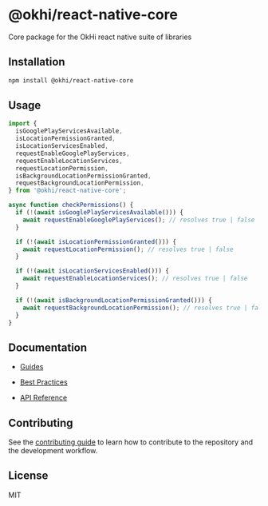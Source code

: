 # @okhi/react-native-core

Core package for the OkHi react native suite of libraries

## Installation

```sh
npm install @okhi/react-native-core
```

## Usage

```js
import {
  isGooglePlayServicesAvailable,
  isLocationPermissionGranted,
  isLocationServicesEnabled,
  requestEnableGooglePlayServices,
  requestEnableLocationServices,
  requestLocationPermission,
  isBackgroundLocationPermissionGranted,
  requestBackgroundLocationPermission,
} from '@okhi/react-native-core';

async function checkPermissions() {
  if (!(await isGooglePlayServicesAvailable())) {
    await requestEnableGooglePlayServices(); // resolves true | false
  }

  if (!(await isLocationPermissionGranted())) {
    await requestLocationPermission(); // resolves true | false
  }

  if (!(await isLocationServicesEnabled())) {
    await requestEnableLocationServices(); // resolves true | false
  }

  if (!(await isBackgroundLocationPermissionGranted())) {
    await requestBackgroundLocationPermission(); // resolves true | false
  }
}
```

## Documentation

- [Guides](https://docs.okhi.co/v/v5.0-alpha/okhi-on-your-react-native-app)

- [Best Practices](https://docs.google.com/document/d/1kxolQJ4n6tEgReuqVLYpDVMW--xvqv5UQ7AdvrN0Uw0)

- [API Reference](https://okhi.github.io/react-native-core/)

## Contributing

See the [contributing guide](CONTRIBUTING.md) to learn how to contribute to the repository and the development workflow.

## License

MIT
